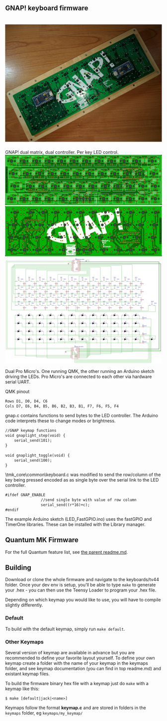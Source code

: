 ## GNAP! keyboard firmware
![GNAP! 1.0 Assembled](GNAP.jpg)
======================
GNAP! dual matrix, dual controller. Per key LED control.
![GNAP! 1.0 PCB Front](pcb-front.png)
![GNAP! 1.0 PCB Back](pcb-bottom.png)
![GNAP! 1.0 PCB Schematic](schematic.png)

Dual Pro Micro's. One running QMK, the other running an Arduino sketch driving the LEDs. Pro Micro's are connected to each other via hardware serial UART.

QMK pinout

	Rows D1, D0, D4, C6 
	Cols D7, E6, B4, B5, B6, B2, B3, B1, F7, F6, F5, F4
	
gnap.c contains functions to send bytes to the LED controller. The Arduino code interprets these to change modes or brightness.

	//GNAP keymap functions
	void gnaplight_step(void) {
		serial_send(101);
	}
	
	void gnaplight_toggle(void) {
		serial_send(100);
	}

\tmk_core\common\keyboard.c was modified to send the row/column of the key being pressed encoded as as single byte over the serial link to the LED controller.

	#ifdef GNAP_ENABLE
					//send single byte with value of row column
                    serial_send((r*16)+c);
	#endif

The example Arduino sketch (LED_FastGPIO.ino) uses the fastGPIO and TimerOne libraries. These can be installed with the Library manager.

## Quantum MK Firmware

For the full Quantum feature list, see [the parent readme.md](/doc/readme.md).

## Building

Download or clone the whole firmware and navigate to the keyboards/tv44 folder. Once your dev env is setup, you'll be able to type `make` to generate your .hex - you can then use the Teensy Loader to program your .hex file. 

Depending on which keymap you would like to use, you will have to compile slightly differently.

### Default

To build with the default keymap, simply run `make default`.

### Other Keymaps

Several version of keymap are available in advance but you are recommended to define your favorite layout yourself. To define your own keymap create a folder with the name of your keymap in the keymaps folder, and see keymap documentation (you can find in top readme.md) and existant keymap files.

To build the firmware binary hex file with a keymap just do `make` with a keymap like this:

```
$ make [default|jack|<name>]
```

Keymaps follow the format **__keymap.c__** and are stored in folders in the `keymaps` folder, eg `keymaps/my_keymap/`